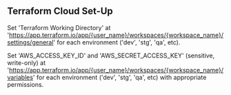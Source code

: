 ## Terraform Cloud Set-Up

Set 'Terraform Working Directory' at 'https://app.terraform.io/app/{user_name}/workspaces/{workspace_name}/settings/general' for
each environment ('dev', 'stg', 'qa', etc).

Set 'AWS_ACCESS_KEY_ID' and 'AWS_SECRET_ACCESS_KEY' (sensitive, write-only) at 'https://app.terraform.io/app/{user_name}/workspaces/{workspace_name}/variables' for each 
environment ('dev', 'stg', 'qa', etc) with appropriate permissions.